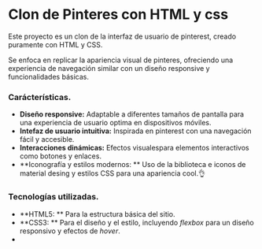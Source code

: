 # Clon de Pinteres con HTML y css
Este proyecto es un clon de la interfaz de usuario de pinterest, creado puramente con HTML y CSS.

Se enfoca en replicar la apariencia visual de pinteres, ofreciendo una experiencia de navegación similar con un diseño responsive y funcionalidades básicas.

### Carácterísticas.

* **Diseño responsive:** Adaptable a diferentes tamaños de pantalla para una experiencia de usuario optima en dispositivos móviles.
* **Intefaz de usuario intuitiva:** Inspirada en pinterest con una navegación fácil y accesible.
* **Interacciones dinámicas:** Efectos visualespara elementos interactivos como botones y enlaces.
* **Iconografía y estilos modernos: ** Uso de la biblioteca e iconos  de material desing y estilos CSS para una apariencia cool.👌
 
 ### Tecnologías utilizadas.
 + **HTML5: ** Para la estructura básica del sitio.
 + **CSS3: ** Para el diseño y el estilo, incluyendo _flexbox_ para un diseño responsivo y efectos de _hover_.
 + 
